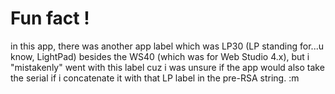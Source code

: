 # Fun fact !
in this app, there was another app label which was LP30 (LP standing for...u know, LightPad) besides the WS40 (which was for Web Studio 4.x), but i "mistakenly" went with this label cuz i was unsure if the app would also take the serial if i concatenate it with that LP label in the pre-RSA string. :m
